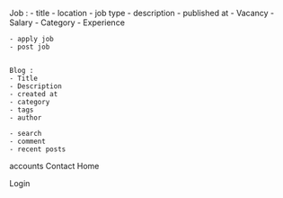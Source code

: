 Job :
    - title
    - location
    - job type
    - description
    - published at
    - Vacancy
    - Salary
    - Category
    - Experience

    - apply job
    - post job


    Blog :
    - Title
    - Description
    - created at
    - category
    - tags
    - author

    - search
    - comment
    - recent posts

accounts
Contact 
Home

Login


